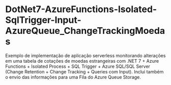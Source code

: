 # DotNet7-AzureFunctions-Isolated-SqlTrigger-Input-AzureQueue_ChangeTrackingMoedas
Exemplo de implementação de aplicação serverless monitorando alterações em uma tabela de cotações de moedas estrangeiras com .NET 7 + Azure Functions + Isolated Process + SQL Trigger + Azure SQL/SQL Server (Change Retention + Change Tracking + Queries com Input). Inclui também o envio das informações para uma Fila do Azure Queue Storage.
